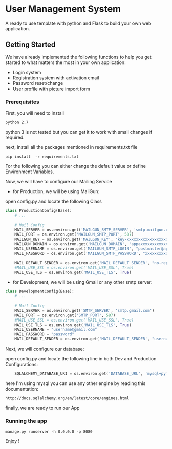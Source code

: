 # User Management System
A ready to use template with python and Flask to build your own web application.
## Getting Started

We have already implemented the following functions to help you get started to what matters the most in your own application:
* Login system
* Registration system with activation email
* Password reset/change
* User profile with picture import form

### Prerequisites

First, you will need to install
```
python 2.7
```

python 3 is not tested but you can get it to work with small changes if required.


next, install all the packages mentioned in requirements.txt file
```
pip install  -r requirements.txt
```
For the following you can either change the default value or define Environment Variables.

Now, we will have to configure our Mailing Service

- for Production, we will be using MailGun:

open config.py and locate the following Class
```python
class ProductionConfig(Base):
    # ...
    
    # Mail Config
    MAIL_SERVER = os.environ.get('MAILGUN_SMTP_SERVER', 'smtp.mailgun.org')
    MAIL_PORT = os.environ.get('MAILGUN_SMTP_PORT', 587)
    MAILGUN_KEY = os.environ.get('MAILGUN_KEY', "key-xxxxxxxxxxxxxxxxxxxxxxxxxx")
    MAILGUN_DOMAIN = os.environ.get('MAILGUN_DOMAIN', "appaxxxxxxxxxxxxxxxxxxxxxxxxxx.mailgun.org")
    MAIL_USERNAME = os.environ.get('MAILGUN_SMTP_LOGIN', "postmaster@appaxxxxxxxxxxxxxxxxxxxxxxxxxx.mailgun.org")
    MAIL_PASSWORD = os.environ.get('MAILGUN_SMTP_PASSWORD', "xxxxxxxxxxxxxxxxxxxxxxxxxx")

    MAIL_DEFAULT_SENDER = os.environ.get('MAIL_DEFAULT_SENDER', "no-reply@my-domain.com")
    #MAIL_USE_SSL = os.environ.get('MAIL_USE_SSL', True)
    MAIL_USE_TLS = os.environ.get('MAIL_USE_TLS', True)
```

- for Development, we will be using Gmail or any other smtp server:
```python
class DevelopmentConfig(Base):
    # ...
    
    # Mail Config
    MAIL_SERVER = os.environ.get('SMTP_SERVER', 'smtp.gmail.com')
    MAIL_PORT = os.environ.get('SMTP_PORT', 587)
    #MAIL_USE_SSL = os.environ.get('MAIL_USE_SSL', True)
    MAIL_USE_TLS = os.environ.get('MAIL_USE_TLS', True)
    MAIL_USERNAME = "username@gmail.com"
    MAIL_PASSWORD = "password"
    MAIL_DEFAULT_SENDER = os.environ.get('MAIL_DEFAULT_SENDER', "username@gmail.com")
```

Next, we will configure our database:

open config.py and locate the following line in both Dev and Production Configurations:
```python
    SQLALCHEMY_DATABASE_URI = os.environ.get('DATABASE_URL', 'mysql+pymysql://username:password@host/database_name')
```

here I'm using mysql you can use any other engine by reading this documentation:
```
http://docs.sqlalchemy.org/en/latest/core/engines.html
```

finally, we are ready to run our App
### Running the app

```
manage.py runserver -h 0.0.0.0 -p 8080
```
Enjoy !